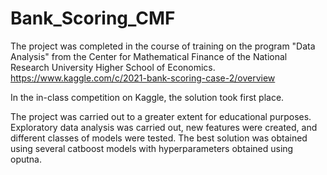 # Bank_Scoring_CMF
The project was completed in the course of training on the program "Data Analysis" from the Center for Mathematical Finance of the National Research University Higher School of Economics. https://www.kaggle.com/c/2021-bank-scoring-case-2/overview

In the in-class competition on Kaggle, the solution took first place.

The project was carried out to a greater extent for educational purposes. Exploratory data analysis was carried out, new features were created, and different classes of models were tested. The best solution was obtained using several catboost models with hyperparameters obtained using oputna.
